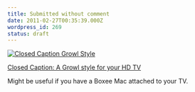 ```yaml
---
title: Submitted without comment
date: 2011-02-27T00:35:39.000Z
wordpress_id: 269
status: draft
---
```


[![Closed Caption Growl Style](http://www.pascal.com/software/closedcaption/closedcaption.gif)](http://www.pascal.com/software/closedcaption/)

[Closed Caption: A Growl style for your HD TV](http://www.pascal.com/software/closedcaption/)

Might be useful if you have a Boxee Mac attached to your TV.

